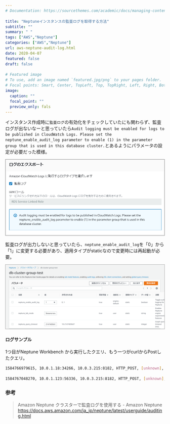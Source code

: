 ```yaml
---
# Documentation: https://sourcethemes.com/academic/docs/managing-content/

title: "Neptuneインスタンスの監査ログを取得する方法"
subtitle: ""
summary: " "
tags: ["AWS","Neptune"]
categories: ["AWS","Neptune"]
url: aws-neptune-audit-log.html
date: 2020-04-07
featured: false
draft: false

# Featured image
# To use, add an image named `featured.jpg/png` to your pages folder.
# Focal points: Smart, Center, TopLeft, Top, TopRight, Left, Right, BottomLeft, Bottom, BottomRight.
image:
  caption: ""
  focal_point: ""
  preview_only: fals
---
```


インスタンス作成時に`監査ログ`の有効化をチェックしていたにも関わらず、監査ログが出ないなーと思っていたら`Audit logging must be enabled for logs to be published in CloudWatch Logs. Please set the neptune_enable_audit_log parameter to enable (1) in the parameter group that is used in this database cluster.`とあるようにパラメータの設定が必要だった模様。

<img src="image-20200321134807338.png" alt="image-20200321134807338" style="zoom:67%;" />

監査ログが出力しないと思っていたら、`neptune_enable_audit_log`を「0」から「1」に変更する必要があり、適用タイプがstaticなので変更時には再起動が必要。

<img src="image-20200321134242850.png" alt="image-20200321134242850" style="zoom:67%;" />

#### ログサンプル

1つ目がNeptune Workbench から実行したクエリ、もう一つがcurlからPostしたクエリ。

```sh
1584766979615, 10.0.1.18:34266, 10.0.3.215:8182, HTTP_POST, [unknown], [unknown], "HttpObjectAggregator$AggregatedFullHttpRequest(decodeResult: success, version: HTTP/1.1, content: CompositeByteBuf(ridx: 0, widx: 79, cap: 79, components=1)) POST /sparql HTTP/1.1 Host: neptestdb-cluster.cluster-xxxxxx.ap-northeast-1.neptune.amazonaws.com:8182 User-Agent: python-requests/2.20.0 Accept-Encoding: gzip, deflate Accept: */* Connection: keep-alive Content-Length: 79 Content-Type: application/x-www-form-urlencoded", query=SELECT+%2A%0AWHERE+%7B%0A++%3Fs+%3Fp+%3Fo+.%0A%7D%0ALIMIT+100%0AOFFSET+0+

1584767048270, 10.0.1.123:56336, 10.0.3.215:8182, HTTP_POST, [unknown], [unknown], "HttpObjectAggregator$AggregatedFullHttpRequest(decodeResult: success, version: HTTP/1.1, content: CompositeByteBuf(ridx: 0, widx: 47, cap: 47, components=1)) POST /sparql HTTP/1.1 Host: neptestdb.xxxxxxx.ap-northeast-1.neptune.amazonaws.com:8182 User-Agent: curl/7.61.1 Accept: */* Content-Length: 47 Content-Type: application/x-www-form-urlencoded", query=select ?s ?p ?o where {?s ?p ?o} limit 10

```

### 参考

> Amazon Neptune クラスターで監査ログを使用する - Amazon Neptune https://docs.aws.amazon.com/ja_jp/neptune/latest/userguide/auditing.html

